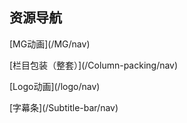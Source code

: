 
## 资源导航


<p class="tip">
[MG动画](/MG/nav)
</p>

<p class="warn">
[栏目包装（整套）](/Column-packing/nav)
</p>

<p class="success">
[Logo动画](/logo/nav)
</p>

<p class="info">
[字幕条](/Subtitle-bar/nav)
</p>